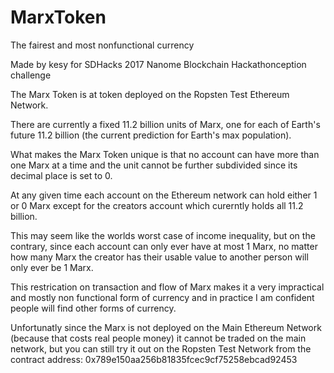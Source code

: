 # MarxToken
The fairest and most nonfunctional currency 

Made by kesy for SDHacks 2017 Nanome Blockchain Hackathonception challenge

The Marx Token is at token deployed on the Ropsten Test Ethereum Network.

There are currently a fixed 11.2 billion units of Marx, one for each of Earth's future 
11.2 billion (the current prediction for Earth's max population).

What makes the Marx Token unique is that no account can have more than one Marx at a time and
the unit cannot be further subdivided since its decimal place is set to 0.

At any given time each account on the Ethereum network can hold either 1 or 0 Marx except for 
the creators account which curerntly holds all 11.2 billion.

This may seem like the worlds worst case of income inequality, but on the contrary, since 
each account can only ever have at most 1 Marx, no matter how many Marx the creator has
their usable value to another person will only ever be 1 Marx.

This restrication on transaction and flow of Marx makes it a very impractical and mostly 
non functional form of currency and in practice I am confident people will find other forms
of currency.

Unfortunatly since the Marx is not deployed on the Main Ethereum Network (because that costs 
real people money) it cannot be traded on the main network, but you can still try it out on 
the Ropsten Test Network from the contract address: 0x789e150aa256b81835fcec9cf75258ebcad92453


